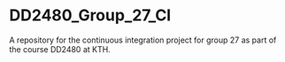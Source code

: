 # DD2480_Group_27_CI
A repository for the continuous integration project for group 27 as part of the course DD2480 at KTH.
